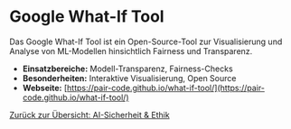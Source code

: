 # Google What-If Tool

Das Google What-If Tool ist ein Open-Source-Tool zur Visualisierung und Analyse von ML-Modellen hinsichtlich Fairness und Transparenz.

- **Einsatzbereiche:** Modell-Transparenz, Fairness-Checks
- **Besonderheiten:** Interaktive Visualisierung, Open Source
- **Webseite:** [https://pair-code.github.io/what-if-tool/](https://pair-code.github.io/what-if-tool/)

[Zurück zur Übersicht: AI-Sicherheit & Ethik](../ai_sicherheit_ethik.md)
